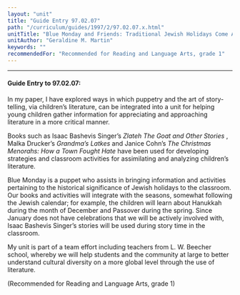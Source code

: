 ```yaml
---
layout: "unit"
title: "Guide Entry 97.02.07"
path: "/curriculum/guides/1997/2/97.02.07.x.html"
unitTitle: "Blue Monday and Friends: Traditional Jewish Holidays Come Alive through the Art of Story-Telling"
unitAuthor: "Geraldine M. Martin"
keywords: ""
recommendedFor: "Recommended for Reading and Language Arts, grade 1"
---
```

<body>
<hr/>
 <h4>
  Guide Entry to 97.02.07:
 </h4>
 In my paper, I have explored ways in which puppetry and the art of story-telling, via children’s literature, can be integrated into a unit for helping young children gather information for appreciating and approaching literature in a more critical manner.
 <p>
  Books such as Isaac Bashevis Singer’s
  <i>
   Zlateh The Goat and Other Stories
  </i>
  , Malka Drucker’s
  <i>
   Grandma’s Latkes
  </i>
  and Janice Cohn’s
  <i>
   The Christmas Menorahs: How a Town Fought Hate
  </i>
  have been used for developing strategies and classroom activities for assimilating and analyzing children’s literature.
 </p>
 <p>
  Blue Monday is a puppet who assists in bringing information and activities pertaining to the historical significance of Jewish holidays to the classroom. Our books and activities will integrate with the seasons, somewhat following the Jewish calendar; for example, the children will learn about Hanukkah during the month of December and Passover during the spring. Since January does not have celebrations that we will be actively involved with, Isaac Bashevis Singer’s stories will be used during story time in the classroom.
 </p>
 <p>
  My unit is part of a team effort including teachers from L. W. Beecher school, whereby we will help students and the community at large to better understand cultural diversity on a more global level through the use of literature.
 </p>
 <p>
  (Recommended for Reading and Language Arts, grade 1)
 </p>

</body>
